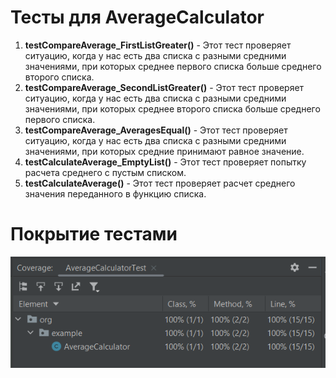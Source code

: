 # Тесты для AverageCalculator

1. **testCompareAverage_FirstListGreater()** - Этот тест проверяет ситуацию, когда у нас есть два списка с разными средними значениями, при которых среднее первого списка больше среднего второго списка.
2. **testCompareAverage_SecondListGreater()** - Этот тест проверяет ситуацию, когда у нас есть два списка с разными средними значениями, при которых среднее второго списка больше среднего первого списка.
3. **testCompareAverage_AveragesEqual()** - Этот тест проверяет ситуацию, когда у нас есть два списка с разными средними значениями, при которых средние принимают равное значение.
4. **testCalculateAverage_EmptyList()** - Этот тест проверяет попытку расчета среднего с пустым списком.
5. **testCalculateAverage()** - Этот тест проверяет расчет среднего значения переданного в функцию списка.

# **Покрытие тестами**

![Coverage](coverage.png)